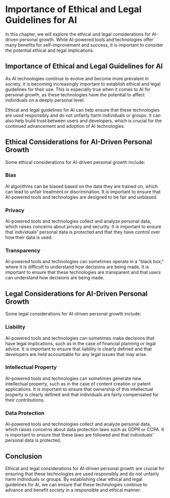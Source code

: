 Importance of Ethical and Legal Guidelines for AI
============================================================================================================================

In this chapter, we will explore the ethical and legal considerations for AI-driven personal growth. While AI-powered tools and technologies offer many benefits for self-improvement and success, it is important to consider the potential ethical and legal implications.

Importance of Ethical and Legal Guidelines for AI
-------------------------------------------------

As AI technologies continue to evolve and become more prevalent in society, it is becoming increasingly important to establish ethical and legal guidelines for their use. This is especially true when it comes to AI for personal growth, as these technologies have the potential to affect individuals on a deeply personal level.

Ethical and legal guidelines for AI can help ensure that these technologies are used responsibly and do not unfairly harm individuals or groups. It can also help build trust between users and developers, which is crucial for the continued advancement and adoption of AI technologies.

Ethical Considerations for AI-Driven Personal Growth
----------------------------------------------------

Some ethical considerations for AI-driven personal growth include:

### Bias

AI algorithms can be biased based on the data they are trained on, which can lead to unfair treatment or discrimination. It is important to ensure that AI-powered tools and technologies are designed to be fair and unbiased.

### Privacy

AI-powered tools and technologies collect and analyze personal data, which raises concerns about privacy and security. It is important to ensure that individuals' personal data is protected and that they have control over how their data is used.

### Transparency

AI-powered tools and technologies can sometimes operate in a "black box," where it is difficult to understand how decisions are being made. It is important to ensure that these technologies are transparent and that users can understand how decisions are being made.

Legal Considerations for AI-Driven Personal Growth
--------------------------------------------------

Some legal considerations for AI-driven personal growth include:

### Liability

AI-powered tools and technologies can sometimes make decisions that have legal implications, such as in the case of financial planning or legal advice. It is important to ensure that liability is clearly defined and that developers are held accountable for any legal issues that may arise.

### Intellectual Property

AI-powered tools and technologies can sometimes generate new intellectual property, such as in the case of content creation or patent applications. It is important to ensure that ownership of this intellectual property is clearly defined and that individuals are fairly compensated for their contributions.

### Data Protection

AI-powered tools and technologies collect and analyze personal data, which raises concerns about data protection laws such as GDPR or CCPA. It is important to ensure that these laws are followed and that individuals' personal data is protected.

Conclusion
----------

Ethical and legal considerations for AI-driven personal growth are crucial for ensuring that these technologies are used responsibly and do not unfairly harm individuals or groups. By establishing clear ethical and legal guidelines for AI, we can ensure that these technologies continue to advance and benefit society in a responsible and ethical manner.
